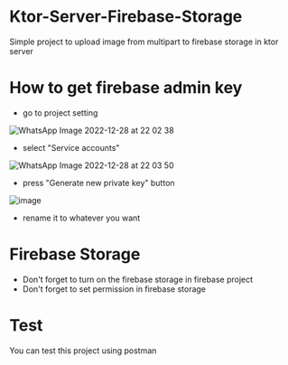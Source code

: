 # Ktor-Server-Firebase-Storage
Simple project to upload image from multipart to firebase storage in ktor server


# How to get firebase admin key

- go to project setting

![WhatsApp Image 2022-12-28 at 22 02 38](https://user-images.githubusercontent.com/58837451/209831638-1c10a152-cc91-41f6-832c-c11fb621a577.jpeg)

- select "Service accounts"

![WhatsApp Image 2022-12-28 at 22 03 50](https://user-images.githubusercontent.com/58837451/209831734-edb9809d-990c-42d5-b1bb-8f204463cede.jpeg)

- press "Generate new private key" button

![image](https://user-images.githubusercontent.com/58837451/209831809-0ff0b7a5-81d4-46ed-8a3d-c7ac8a4e913b.png)

- rename it to whatever you want

# Firebase Storage
- Don't forget to turn on the firebase storage in firebase project
- Don't forget to set permission in firebase storage

# Test
You can test this project using postman

